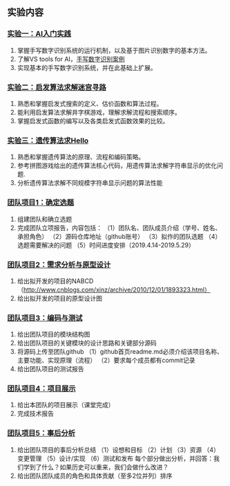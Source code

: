 ## 实验内容
### [实验一：AI入门实践](https://github.com/happyfaye/AIforJmuNet/tree/master/%E5%AE%9E%E9%AA%8C/%E5%AE%9E%E9%AA%8C%E4%B8%80-AI%E5%85%A5%E9%97%A8%E5%AE%9E%E8%B7%B5)
1. 掌握手写数字识别系统的运行机制，以及基于图片识别数字的基本方法。
2. 了解VS tools for AI，[手写数字识别案例](https://github.com/Microsoft/ai-edu/tree/master/B-%E6%95%99%E5%AD%A6%E6%A1%88%E4%BE%8B%E4%B8%8E%E5%AE%9E%E8%B7%B5/B7-%E8%87%AA%E6%9E%84%E5%BB%BA%EF%BC%8D%E5%9B%BE%E5%83%8F%E8%AF%86%E5%88%AB%E5%BA%94%E7%94%A8%E6%A1%88%E4%BE%8B-%E6%89%8B%E5%86%99%E6%95%B0%E5%AD%97%E8%AF%86%E5%88%AB)
3. 实现基本的手写数字识别系统，并在此基础上扩展。

### [实验二：启发算法求解迷宫寻路](https://github.com/happyfaye/AIforJmuNet/tree/master/%E5%AE%9E%E9%AA%8C/%E5%AE%9E%E9%AA%8C%E4%BA%8C-%E5%90%AF%E5%8F%91%E7%AE%97%E6%B3%95%E6%B1%82%E8%A7%A3%E4%BA%95%E5%AD%97%E6%A3%8B)
1. 熟悉和掌握启发式搜索的定义、估价函数和算法过程。
2. 能利用启发算法求解井字棋游戏，理解求解流程和搜索顺序。
3. 掌握启发式函数的编写以及各类启发式函数效果的比较。

### [实验三：遗传算法求Hello](https://github.com/happyfaye/AIforJmuNet/tree/master/%E5%AE%9E%E9%AA%8C/%E5%AE%9E%E9%AA%8C%E4%B8%89-%E9%81%97%E4%BC%A0%E7%AE%97%E6%B3%95%E5%AE%9E%E7%8E%B0Hello)
1. 熟悉和掌握遗传算法的原理、流程和编码策略。
2. 参考拼图游戏给出的遗传算法核心代码，用遗传算法求解字符串显示的优化问题.
3. 分析遗传算法求解不同规模字符串显示问题的算法性能

### [团队项目1：确定选题](https://github.com/happyfaye/AIforJmuNet/tree/master/%E5%AE%9E%E9%AA%8C/%E5%AE%9E%E9%AA%8C%E5%9B%9B-%E5%9B%A2%E9%98%9F%E9%A1%B9%E7%9B%AE1%EF%BC%9A%E9%80%89%E9%A2%98%E4%B8%8E%E7%BB%84%E9%98%9F)
1. 组建团队和确立选题
2. 完成团队立项报告，内容包括：
   （1）团队名、团队成员介绍（学号、姓名、承担角色）
   （2）源码仓库地址（github账号）
   （3）拟作的团队选题
   （4）选题需要解决的问题
   （5）时间进度安排（2019.4.14-2019.5.29）

### [团队项目2：需求分析与原型设计](https://github.com/happyfaye/AIforJmuNet/tree/master/%E5%AE%9E%E9%AA%8C/%E5%AE%9E%E9%AA%8C%E4%BA%94-%E5%9B%A2%E9%98%9F%E9%A1%B9%E7%9B%AE2%EF%BC%9A%E9%9C%80%E6%B1%82%E5%88%86%E6%9E%90)
1. 给出拟开发的项目的NABCD（http://www.cnblogs.com/xinz/archive/2010/12/01/1893323.html）
2. 给出拟开发的项目的原型设计图

### [团队项目3：编码与测试](https://github.com/happyfaye/AIforJmuNet/tree/master/%E5%AE%9E%E9%AA%8C/%E5%AE%9E%E9%AA%8C%E5%85%AD-%E5%9B%A2%E9%98%9F%E9%A1%B9%E7%9B%AE3%EF%BC%9A%E7%BC%96%E7%A0%81%E4%B8%8E%E6%B5%8B%E8%AF%95)
1. 给出团队项目的模块结构图
2. 给出团队项目的关键模块的设计思路和关键部分源码
3. 将源码上传至团队github
   （1）github首页readme.md必须介绍该项目名称、主要功能、实现原理（流程）
   （2）要求每个成员都有commit记录
4. 给出团队项目的测试报告

### [团队项目4：项目展示](https://github.com/happyfaye/AIforJmuNet/tree/master/%E5%AE%9E%E9%AA%8C/%E5%AE%9E%E9%AA%8C%E4%B8%83-%E5%9B%A2%E9%98%9F%E9%A1%B9%E7%9B%AE4%EF%BC%9A%E9%A1%B9%E7%9B%AE%E5%B1%95%E7%A4%BA)
1. 给出本团队的项目展示（课堂完成）
2. 完成技术报告

### [团队项目5：事后分析](https://github.com/happyfaye/AIforJmuNet/tree/master/%E5%AE%9E%E9%AA%8C/%E5%AE%9E%E9%AA%8C%E5%85%AB-%E5%9B%A2%E9%98%9F%E9%A1%B9%E7%9B%AE5%EF%BC%9A%E4%BA%8B%E5%90%8E%E5%88%86%E6%9E%90)
1. 给出团队项目的事后分析总结
   （1）设想和目标
   （2）计划
   （3）资源
   （4）变更管理
   （5）设计/实现
   （6）测试和发布
   每个部分做出分析，并回答：我们学到了什么？如果历史可以重来，我们会做什么改进？
2. 给出团队团队成员的角色和具体贡献（至多2位并列）排序